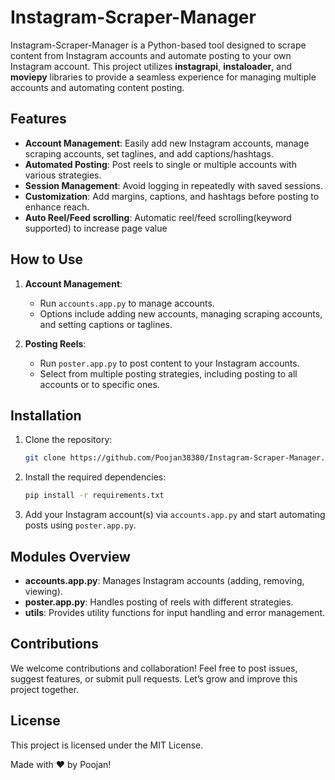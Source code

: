 # Instagram-Scraper-Manager

Instagram-Scraper-Manager is a Python-based tool designed to scrape content from Instagram accounts and automate posting to your own Instagram account. This project utilizes **instagrapi**, **instaloader**, and **moviepy** libraries to provide a seamless experience for managing multiple accounts and automating content posting.

## Features

- **Account Management**: Easily add new Instagram accounts, manage scraping accounts, set taglines, and add captions/hashtags.
- **Automated Posting**: Post reels to single or multiple accounts with various strategies.
- **Session Management**: Avoid logging in repeatedly with saved sessions.
- **Customization**: Add margins, captions, and hashtags before posting to enhance reach.
- **Auto Reel/Feed scrolling**: Automatic reel/feed scrolling(keyword supported) to increase page value

## How to Use

1. **Account Management**:

   - Run `accounts.app.py` to manage accounts.
   - Options include adding new accounts, managing scraping accounts, and setting captions or taglines.

2. **Posting Reels**:
   - Run `poster.app.py` to post content to your Instagram accounts.
   - Select from multiple posting strategies, including posting to all accounts or to specific ones.

## Installation

1. Clone the repository:
   ```bash
   git clone https://github.com/Poojan38380/Instagram-Scraper-Manager.git
   ```
2. Install the required dependencies:

   ```bash
   pip install -r requirements.txt
   ```

3. Add your Instagram account(s) via `accounts.app.py` and start automating posts using `poster.app.py`.

## Modules Overview

- **accounts.app.py**: Manages Instagram accounts (adding, removing, viewing).
- **poster.app.py**: Handles posting of reels with different strategies.
- **utils**: Provides utility functions for input handling and error management.

## Contributions

We welcome contributions and collaboration! Feel free to post issues, suggest features, or submit pull requests. Let’s grow and improve this project together.

## License

This project is licensed under the MIT License.

Made with ❤️ by Poojan!
